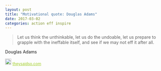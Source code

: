 ```yaml
---
layout: post
title: "Motivational quote: Douglas Adams"
date: 2017-03-02
categories: action eff inspire
---
```

> Let us think the unthinkable, let us do the undoable, let us prepare to grapple with the ineffable itself, and see if we may not eff it after all.

Douglas Adams

<span style="z-index:50;font-size:0.9em;"><img src="https://theysaidso.com/branding/theysaidso.png" height="20" width="20" alt="theysaidso.com"/><a href="https://theysaidso.com" title="Powered by quotes from theysaidso.com" style="color: #9fcc25; margin-left: 4px; vertical-align: middle;">theysaidso.com</a></span>
